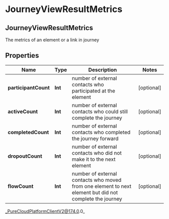 # JourneyViewResultMetrics

## JourneyViewResultMetrics
The metrics of an element or a link in journey 

## Properties

|Name | Type | Description | Notes|
|------------ | ------------- | ------------- | -------------|
| **participantCount** | **Int** | number of external contacts who participated at the element | [optional] |
| **activeCount** | **Int** | number of external contacts who could still complete the journey | [optional] |
| **completedCount** | **Int** | number of external contacts who completed the journey forward | [optional] |
| **dropoutCount** | **Int** | number of external contacts who did not make it to the next element | [optional] |
| **flowCount** | **Int** | number of external contacts who moved from one element to next element but did not complete the journey | [optional] |



_PureCloudPlatformClientV2@174.0.0_

